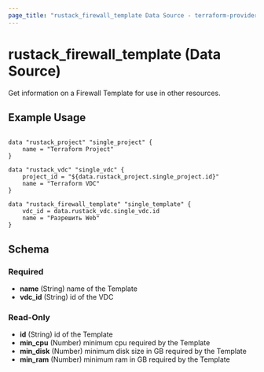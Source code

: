 ```yaml
---
page_title: "rustack_firewall_template Data Source - terraform-provider-rustack"
---
```

# rustack_firewall_template (Data Source)

Get information on a Firewall Template for use in other resources. 

## Example Usage

```hcl

data "rustack_project" "single_project" {
    name = "Terraform Project"
}

data "rustack_vdc" "single_vdc" {
    project_id = "${data.rustack_project.single_project.id}"
    name = "Terraform VDC"
}

data "rustack_firewall_template" "single_template" {
    vdc_id = data.rustack_vdc.single_vdc.id
    name = "Разрешить Web"
}

```
## Schema

### Required

- **name** (String) name of the Template
- **vdc_id** (String) id of the VDC

### Read-Only

- **id** (String) id of the Template
- **min_cpu** (Number) minimum cpu required by the Template
- **min_disk** (Number) minimum disk size in GB required by the Template
- **min_ram** (Number) minimum ram in GB required by the Template
